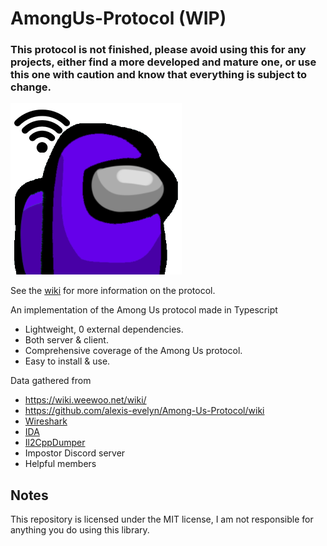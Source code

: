 # AmongUs-Protocol (WIP)
### This protocol is not finished, please avoid using this for any projects, either find a more developed and mature one, or use this one with caution and know that everything is subject to change.

![Alt text](asset/logo.png "Amongus Protocol")

See the [wiki](https://github.com/edqx/amongus-protocol/wiki) for more information on the protocol.

An implementation of the Among Us protocol made in Typescript
* Lightweight, 0 external dependencies.
* Both server & client.
* Comprehensive coverage of the Among Us protocol.
* Easy to install & use.

Data gathered from
* https://wiki.weewoo.net/wiki/
* https://github.com/alexis-evelyn/Among-Us-Protocol/wiki
* [Wireshark](https://www.wireshark.org/)
* [IDA](https://www.hex-rays.com/products/ida/)
* [Il2CppDumper](https://github.com/Perfare/Il2CppDumper)
* Impostor Discord server
* Helpful members

## Notes
This repository is licensed under the MIT license, I am not responsible for anything you do using this library.